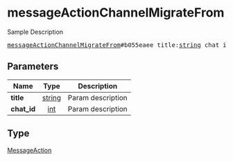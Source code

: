# messageActionChannelMigrateFrom

Sample Description

<pre>
<a href="../constructor/messageActionChannelMigrateFrom.md">messageActionChannelMigrateFrom</a>#b055eaee title:<a href="../type/string.md">string</a> chat_id:<a href="../type/int.md">int</a> = <a href="../type/MessageAction.md">MessageAction</a>;
</pre>
## Parameters

| Name | Type | Description |
|------|:----:|-------------|
| **title** | <a href="../type/string.md">string</a> | Param description |
| **chat_id** | <a href="../type/int.md">int</a> | Param description |

## Type

<a href="../type/MessageAction.md">MessageAction</a>

